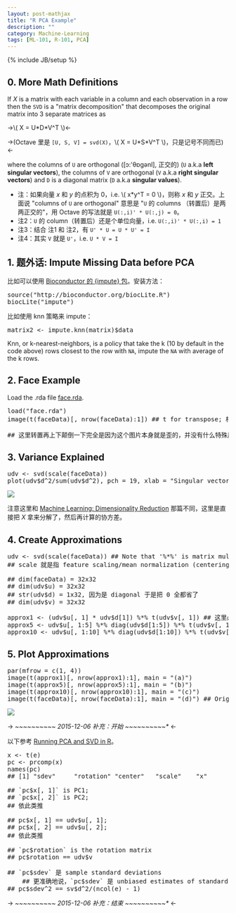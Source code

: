 ```yaml
---
layout: post-mathjax
title: "R PCA Example"
description: ""
category: Machine-Learning
tags: [ML-101, R-101, PCA]
---
```

{% include JB/setup %}

[4_faces]: https://farm6.staticflickr.com/5788/23292344324_63f5375fa3_o_d.png
[variance_explained]: https://farm6.staticflickr.com/5761/23292344304_ddcff38623_o_d.png
[face.rda]: https://wxdkqa.bn1304.livefilestore.com/y3mPHUkhk8q9P2iyyabsYdgoCs8L-3IDHzDGwOyHYXT0mVwa2c1FcrQfLX1IhsFwUKhUh6LA5mI79ob3nx8LSe9JI-pz1s9yA-TjqzCBOjnPMDupCFzzRdIMn8Rhhmw61Mk/2014-09-09-r-pca-example.face.rda?download&psid=1

## 0. More Math Definitions

If _X_ is a matrix with each variable in a column and each observation in a row then the `SVD` is a "matrix decomposition" that decomposes the original matrix into 3 separate matrices as

->\\( X = U\*D\*V\^T \\)<-
<!-- -->
->(Octave 里是 `[U, S, V] = svd(X)`，\\( X = U\*S\*V\^T \\)，只是记号不同而已)<-
	
where the columns of `U` are orthogonal ([ɔ:'θɒgənl], 正交的) (`U` a.k.a **left singular vectors**), the columns of `V` are orthogonal (`V` a.k.a **right singular vectors**) and `D` is a diagonal matrix (`D` a.k.a **singular values**).

* 注：如果向量 _x_ 和 _y_ 的点积为 0，i.e. \\( x*y\^T = 0 \\)，则称 _x_ 和 _y_ 正交。上面说 "columns of `U` are orthogonal" 意思是 "`U` 的 columns （转置后）是两两正交的"，用 Octave 的写法就是 `U(:,i)' * U(:,j) = 0`。
* 注2：`U` 的 column（转置后）还是个单位向量，i.e. `U(:,i)' * U(:,i) = 1`
* 注3：结合 注1 和 注2，有 `U' * U = U * U' = I`
* 注4：其实 `V` 就是 `U'`，i.e. `U * V = I`

## 1. 题外话: Impute Missing Data before PCA

比如可以使用 [Bioconductor 的 {impute} 包](https://bioconductor.org/packages/release/bioc/html/impute.html)。安装方法：

<pre class="prettyprint linenums">
source("http://bioconductor.org/biocLite.R")
biocLite("impute")
</pre>

比如使用 knn 策略来 impute：

<pre class="prettyprint linenums">
matrix2 &lt;- impute.knn(matrix)$data
</pre>

Knn, or k-nearest-neighbors, is a policy that take the k (10 by default in the code above) rows closest to the row with `NA`, impute the `NA` with average of the k rows.

## 2. Face Example

Load the .rda file [face.rda][face.rda].

<pre class="prettyprint linenums">
load("face.rda")
image(t(faceData)[, nrow(faceData):1]) ## t for transpose; 相当于 Octave 的 X'

## 这里转置再上下颠倒一下完全是因为这个图片本身就是歪的，并没有什么特殊用意
</pre>

## 3. Variance Explained

<pre class="prettyprint linenums">
udv &lt;- svd(scale(faceData))
plot(udv$d^2/sum(udv$d^2), pch = 19, xlab = "Singular vector", ylab = "Variance explained")
</pre>

![][variance_explained]

注意这里和 [Machine Learning: Dimensionality Reduction](http://erikyao.github.io/machine-learning/2014/09/06/machine-learning-dimensionality-reduction/) 那篇不同，这里是直接把 _X_ 拿来分解了，然后再计算的协方差。

## 4. Create Approximations

<pre class="prettyprint linenums">
udv &lt;- svd(scale(faceData)) ## Note that '%*%' is matrix multiplication
## scale 就是指 feature scaling/mean normalization (centering)，i.e. subtract the mean then divide by the standard deviation

## dim(faceData) = 32x32
## dim(udv$u) = 32x32
## str(udv$d) = 1x32, 因为是 diagonal 于是把 0 全都省了
## dim(udv$v) = 32x32

approx1 &lt;- (udv$u[, 1] * udv$d[1]) %*% t(udv$v[, 1]) ## 这里必须加一个括号，不然 'd %*% t(v)' 会先结合 
approx5 &lt;- udv$u[, 1:5] %*% diag(udv$d[1:5]) %*% t(udv$v[, 1:5]) ## 'diag' is used to make the diagonal matrix out of d
approx10 &lt;- udv$u[, 1:10] %*% diag(udv$d[1:10]) %*% t(udv$v[, 1:10])
</pre>

## 5. Plot Approximations

<pre class="prettyprint linenums">
par(mfrow = c(1, 4))
image(t(approx1)[, nrow(approx1):1], main = "(a)")
image(t(approx5)[, nrow(approx5):1], main = "(b)")
image(t(approx10)[, nrow(approx10):1], main = "(c)")
image(t(faceData)[, nrow(faceData):1], main = "(d)") ## Original data
</pre>

![][4_faces]

-> _~~~~~~~~~~ 2015-12-06 补充：开始 ~~~~~~~~~~*_ <-

以下参考 [Running PCA and SVD in R](http://genomicsclass.github.io/book/pages/pca_svd.html)。

<pre class="prettyprint linenums">
x <- t(e)
pc &lt;- prcomp(x)
names(pc)
## [1] "sdev"     "rotation" "center"   "scale"    "x"

## `pc$x[, 1]` is PC1;
## `pc$x[, 2]` is PC2;
## 依此类推

## pc$x[, 1] == udv$u[, 1];
## pc$x[, 2] == udv$u[, 2];
## 依此类推

## `pc$rotation` is the rotation matrix
## pc$rotation == udv$v

## `pc$sdev` 是 sample standard deviations
	## 更准确地说，`pc$sdev` 是 unbiased estimates of standard deviations，所以带了一个 (n-1) 的 correction
## pc$sdev^2 == sv$d^2/(ncol(e) - 1)
</pre>

-> _~~~~~~~~~~ 2015-12-06 补充：结束 ~~~~~~~~~~*_ <-
